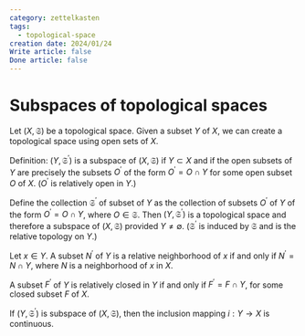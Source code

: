 ```yaml
---
category: zettelkasten
tags:
  - topological-space
creation date: 2024/01/24
Write article: false
Done article: false
---
```

# Subspaces of topological spaces

Let $(X, \mathfrak{S})$ be a topological space. Given a subset $Y$ of $X$, we can create a topological space using open sets of $X$.

Definition: $(Y, \mathfrak{S}^\prime)$ is a subspace of $(X, \mathfrak{S})$ if $Y \subset X$ and if the open subsets of $Y$ are precisely the subsets $O^\prime$ of the form $O^\prime = O \cap Y$ for some open subset $O$ of $X$. ($O^\prime$ is relatively open in $Y$.)

Define the collection $\mathfrak{S}^\prime$ of subset of $Y$ as the collection of subsets $O^\prime$ of $Y$ of the form $O^\prime = O \cap Y$, where $O \in \mathfrak{S}$. Then $(Y, \mathfrak{S}^\prime)$ is a topological space and therefore a subspace of $(X, \mathfrak{S})$ provided $Y \neq \emptyset$. ($\mathfrak{S}^\prime$ is induced by $\mathfrak{S}$ and is the relative topology on $Y$.)

Let $x \in Y$. A subset $N^\prime$ of $Y$ is a relative neighborhood of $x$ if and only if $N^\prime = N \cap Y$, where $N$ is a neighborhood of $x$ in $X$.

A subset $F^\prime$ of $Y$ is relatively closed in $Y$ if and only if $F^\prime = F \cap Y$, for some closed subset $F$ of $X$.

If $(Y, \mathfrak{S}^\prime)$ is subspace of $(X, \mathfrak{S})$, then the inclusion mapping $i: Y \rightarrow X$ is continuous.